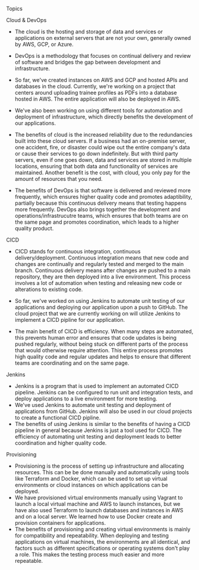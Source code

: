 Topics

Cloud & DevOps
  - The cloud is the hosting and storage of data and services or applications on external servers that are not your own, generally owned by AWS, GCP, or Azure.
  - DevOps is a methodology that focuses on continual delivery and review of software and bridges the gap between development and infrastructure.
  
  - So far, we've created instances on AWS and GCP and hosted APIs and databases in the cloud. Currently, we're working on a project that centers around uploading         trainee profiles as PDFs into a database hosted in AWS. The entire application will also be deployed in AWS.
  - We've also been working on using different tools for automation and deployment of infrastructure, which directly benefits the development of our applications.
  
  - The benefits of cloud is the increased reliability due to the redundancies built into these cloud servers. If a business had an on-premise server, one accident,       fire, or disaster could wipe out the entire company's data or cause their services to go down indefinitely. But with third party servers, even if one goes             down, data and services are stored in multiple locations, ensuring that both data and functionality of services are maintained. Another benefit is the                 cost, with cloud, you only pay for the amount of resources that you need.
  - The benefits of DevOps is that software is delivered and reviewed more frequently, which ensures higher quality code and promotes adaptibility, partially               because this continuous delivery means that testing happens more frequently. DevOps also brings together the development and operations/infrastrucutre teams,           which ensures that both teams are on the same page and promotes coordination, which leads to a higher quality product. 
    
CICD
  - CICD stands for continuous integration, continuous delivery/deployment. Continuous integration means that new code and changes are continually and regularly tested     and merged to the main branch. Continuous delivery means after changes are pushed to a main repository, they are then deployed into a live environment. This           process involves a lot of automation when testing and releasing new code or alterations to existing code.
  
  - So far, we've worked on using Jenkins to automate unit testing of our applications and deploying our application upon a push to GitHub. The cloud project that we       are currently working on will utilize Jenkins to implement a CICD pipline for our application.
  
  - The main benefit of CICD is efficiency. When many steps are automated, this prevents human error and ensures that code updates is being pushed regularly, without       being stuck on different parts of the process that would otherwise require attention. This entire process promotes high quality code and regular updates and helps     to ensure that different teams are coordinating and on the same page.

Jenkins
  - Jenkins is a program that is used to implement an automated CICD pipeline. Jenkins can be configured to run unit and integration tests, and deploy applications         to a live environment for more testing.
  - We've used Jenkins to automate unit testing and deployment of applications from GitHub. Jenkins will also be used in our cloud projects to create a functional CICD     pipline.
  - The benefits of using Jenkins is similar to the benefits of having a CICD pipeline in general because Jenkins is just a tool used for CICD. The efficiency of           automating unit testing and deployment leads to better coordination and higher quality code.  
  
Provisioning
  - Provisioning is the process of setting up infrastructure and allocating resources. This can be be done manually and automatically using tools like Terraform and       Docker, which can be used to set up virtual environments or cloud instances on which applications can be deployed.
  - We have provisioned virtual environments manually using Vagrant to launch a local virtual machine and AWS to launch instances, but we have also used Terraform to       launch databases and instances in AWS and on a local server. We learned how to use Docker create and provision containers for applications.
  - The benefits of provisioning and creating virtual environments is mainly for compatibility and repeatability. When deploying and testing applications on virtual       machines, the environments are all identical, and factors such as different specifications or operating systems don't play a role. This makes the testing process       much easier and more repeatable.
